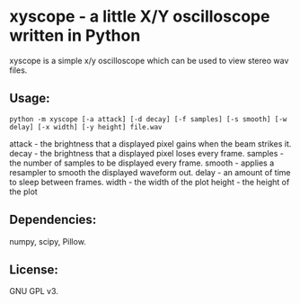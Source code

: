 xyscope - a little X/Y oscilloscope written in Python
=====================================================

xyscope is a simple x/y oscilloscope which can be used to view stereo wav files.

Usage:
------
`python -m xyscope [-a attack] [-d decay] [-f samples] [-s smooth] [-w delay] [-x width] [-y height] file.wav`
    
attack - the brightness that a displayed pixel gains when the beam strikes it.
decay - the brightness that a displayed pixel loses every frame.
samples - the number of samples to be displayed every frame.
smooth - applies a resampler to smooth the displayed waveform out.
delay - an amount of time to sleep between frames.
width - the width of the plot
height - the height of the plot

Dependencies:
-------------
numpy, scipy, Pillow.

License:
--------
GNU GPL v3.